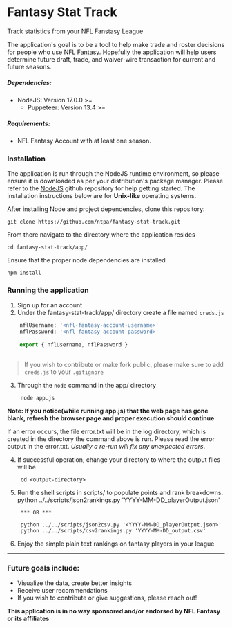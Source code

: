 # Fantasy Stat Track    
    
Track statistics from your NFL Fanstasy League  
    
 The application's goal is to be a tool to help make trade and roster decisions for people who use NFL Fantasy. Hopefully the application will help users determine future draft, trade, and waiver-wire transaction for current and future seasons.
    
##### Dependencies:    
- NodeJS: Version 17.0.0 >=    
    - Puppeteer: Version 13.4 >=    
##### Requirements:    
    
- NFL Fantasy Account with at least one season.    
    
### Installation     
    
The application is run through the NodeJS runtime environment, so please ensure it is downloaded as per your distribution's package manager. Please refer to the [NodeJS](https://github.com/nodejs/node#download) github repository for help getting started. The installation instructions below are for **Unix-like** operating systems. 
    
After installing Node and project dependencies, clone this repository:    
    
    git clone https://github.com/ntpa/fantasy-stat-track.git    
    
From there navigate to the directory where the application resides    
    
    cd fantasy-stat-track/app/    
    
Ensure that the proper node dependencies are installed    
    
    npm install    
    
### Running the application     
1. Sign up for an account    
2. Under the fantasy-stat-track/app/ directory create a file named `creds.js`    
    
```javascript    
    nflUsername: '<nfl-fantasy-account-username>'    
    nflPassword: '<nfl-fantasy-account-password>' 
    
    export { nflUsername, nflPassword }
    
```    
    
> If you wish to contribute or make fork public, please make sure to add `creds.js` to your `.gitignore`    
    
3. Through the `node` command in the app/ directory    

        node app.js    
 
**Note: If you notice(while running app.js) that the web page has gone blank, refresh the browser page and proper execution should continue**


If an error occurs, the file error.txt will be in the log directory, which is created in the directory the command above is run. Please read the error output in the error.txt. *Usually a re-run will fix any unexpected errors*. 
    
4. If successful operation, change your directory to where the output files will be    

        cd <output-directory>    
    
5. Run the shell scripts in scripts/ to populate points and rank breakdowns. 
        python ../../scripts/json2rankings.py 'YYYY-MM-DD_playerOutput.json'

        *** OR *** 

        python ../../scripts/json2csv.py '<YYYY-MM-DD_playerOutput.json>'
        python ../../scripts/csv2rankings.py 'YYYY-MM-DD_output.csv'

6. Enjoy the simple plain text rankings on fantasy players in your league

---     
    
### Future goals include:    
    
- Visualize the data, create better insights
- Receive user recommendations 
- If you wish to contribute or give suggestions, please reach out!

**This application is in no way sponsored and/or endorsed by NFL Fantasy or its affiliates**    

